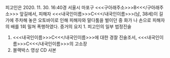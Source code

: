 피고인은 2020. 11. 30. 16:40경 서울시 마포구 <<<구아래주소>>>B<<</구아래주소>>> 앞길에서, 피해자 <<<내국인이름>>>C<<</내국인이름>>>(남, 38세)이 길가에 주차해 놓은 오토바이로 인해 피해자와 말다툼을 벌이던 중 화가 나 손으로 피해자의 배를 1회 밀쳐 폭행하였다.
증거의 요지 1. 피고인의 일부 법정진술
1. <<<내국인이름>>>C<<</내국인이름>>>에 대한 경찰 진술조서, <<<내국인이름>>>C<<</내국인이름>>>의 고소장
1. 블랙박스 영상 CD 사본